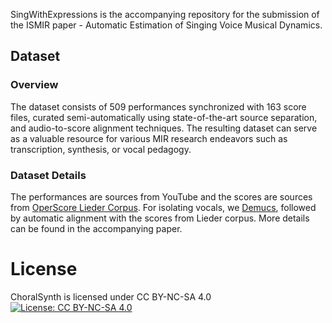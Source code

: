 SingWithExpressions is the accompanying repository for the submission of the ISMIR paper - Automatic Estimation of Singing Voice Musical Dynamics. 
## Dataset
### Overview
The dataset consists of 509 performances synchronized with 163 score files, curated semi-automatically using state-of-the-art source separation, and audio-to-score alignment techniques. The resulting dataset can serve as a valuable resource for various MIR research endeavors such as transcription, synthesis, or vocal pedagogy.
### Dataset Details
The performances are sources from YouTube and the scores are sources from [OperScore Lieder Corpus](https://github.com/OpenScore/Lieder.git). For isolating vocals, we [Demucs](https://github.com/facebookresearch/demucs.git), followed by automatic alignment with the scores from Lieder corpus. More details can be found in the accompanying paper.  

# License
ChoralSynth is licensed under CC BY-NC-SA 4.0
[![License: CC BY-NC-SA 4.0](https://licensebuttons.net/l/by-nc-sa/4.0/80x15.png)](https://creativecommons.org/licenses/by-nc-sa/4.0/)  
